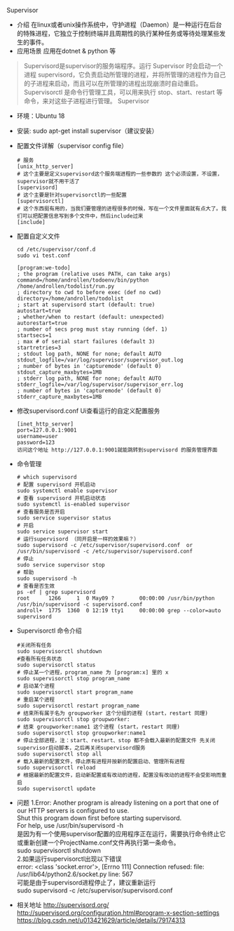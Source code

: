 Supervisor
* 介绍
    在linux或者unix操作系统中，守护进程（Daemon）是一种运行在后台的特殊进程，它独立于控制终端并且周期性的执行某种任务或等待处理某些发生的事件。
* 应用场景
    应用在dotnet & python 等

> Supervisord是supervisor的服务端程序。运行 Supervisor 时会启动一个进程 supervisord，它负责启动所管理的进程，并将所管理的进程作为自己的子进程来启动，而且可以在所管理的进程出现崩溃时自动重启。
> Supervisorctl 是命令行管理工具，可以用来执行 stop、start、restart 等命令，来对这些子进程进行管理。
> Supervisor

* 环境：Ubuntu 18 

* 安装: sudo apt-get install supervisor（建议安装）

* 配置文件详解（supervisor config file）
    ```
    # 服务
    [unix_http_server]  
    # 这个主要是定义supervisord这个服务端进程的一些参数的 这个必须设置，不设置，supervisor就不用干活了
    [supervisord]          
    # 这个主要是针对supervisorctl的一些配置
    [supervisorctl]   
    # 这个东西挺有用的，当我们要管理的进程很多的时候，写在一个文件里面就有点大了。我们可以把配置信息写到多个文件中，然后include过来
    [include]  
    ```

* 配置自定义文件
    ```
    cd /etc/supervisor/conf.d
    sudo vi test.conf
    ```

    ```
    [program:we-todo]
    ; the program (relative uses PATH, can take args)
    command=/home/androllen/todoenv/bin/python /home/androllen/todolist/run.py
    ; directory to cwd to before exec (def no cwd)
    directory=/home/androllen/todolist              
    ; start at supervisord start (default: true)								
    autostart=true                                  			
    ; whether/when to restart (default: unexpected)					
    autorestart=true                                		
    ; number of secs prog must stay running (def. 1)						
    startsecs=1                                     							
    ; max # of serial start failures (default 3)	
    startretries=3                                  			                   				
    ; stdout log path, NONE for none; default AUTO				
    stdout_logfile=/var/log/supervisor/supervisor_out.log			
    ; number of bytes in 'capturemode' (default 0)				
    stdout_capture_maxbytes=1MB                     				
    ; stderr log path, NONE for none; default AUTO				
    stderr_logfile=/var/log/supervisor/supervisor_err.log			
    ; number of bytes in 'capturemode' (default 0)				
    stderr_capture_maxbytes=1MB                     								
    ```

* 修改supervisord.conf Ui查看运行的自定义配置服务 
    ```
    [inet_http_server]
    port=127.0.0.1:9001
    username=user
    password=123
    访问这个地址 http://127.0.0.1:9001就能跳转到supervisord 的服务管理界面
    ```


* 命令管理
    ```
    # which supervisord
    # 配置 supervisord 开机启动
    sudo systemctl enable supervisor
    # 查看 supervisord 开机启动状态
    sudo systemctl is-enabled supervisor
    # 查看服务是否开启 
    sudo service supervisor status
    # 开启 
    sudo service supervisor start
    # 运行supervisord （同开启是一样的效果嘛？）
    sudo supervisord -c /etc/supervisor/supervisord.conf  or /usr/bin/supervisord -c /etc/supervisor/supervisord.conf
    # 停止 
    sudo service supervisor stop
    # 帮助
    sudo supervisord -h
    # 查看是否生效
    ps -ef | grep supervisord
    root      1266     1  0 May09 ?        00:00:00 /usr/bin/python /usr/bin/supervisord -c supervisord.conf
    androll+  1775  1360  0 12:19 tty1     00:00:00 grep --color=auto supervisord
    ```

* Supervisorctl 命令介绍
    ```
    #关闭所有任务 
    sudo supervisorctl shutdown 
    #查看所有任务状态
    sudo supervisorctl status 
    # 停止某一个进程，program_name 为 [program:x] 里的 x
    sudo supervisorctl stop program_name
    # 启动某个进程
    sudo supervisorctl start program_name
    # 重启某个进程
    sudo supervisorctl restart program_name
    # 结束所有属于名为 groupworker 这个分组的进程 (start，restart 同理)
    sudo supervisorctl stop groupworker:
    # 结束 groupworker:name1 这个进程 (start，restart 同理)
    sudo supervisorctl stop groupworker:name1
    # 停止全部进程，注：start、restart、stop 都不会载入最新的配置文件 先关闭supervisor启动脚本，之后再关闭supervisord服务
    sudo supervisorctl stop all
    # 载入最新的配置文件，停止原有进程并按新的配置启动、管理所有进程
    sudo supervisorctl reload
    # 根据最新的配置文件，启动新配置或有改动的进程，配置没有改动的进程不会受影响而重启
    sudo supervisorctl update
    ```


* 问题
    1.Error: Another program is already listening on a port that one of our HTTP servers is configured to use.   
    Shut this program down first before starting supervisord.  
    For help, use /usr/bin/supervisord -h  
    是因为有一个使用supervisor配置的应用程序正在运行，需要执行命令终止它或重新创建一个ProjectName.conf文件再执行第一条命令。  
    sudo supervisorctl shutdown  
    2.如果运行supervisorctl出现以下错误   
    error: <class 'socket.error'>, [Errno 111] Connection refused: file: /usr/lib64/python2.6/socket.py line: 567  
    可能是由于supervisord进程停止了，建议重新运行  
    sudo supervisord -c /etc/supervisor/supervisord.conf  


* 相关地址
    http://supervisord.org/  
    http://supervisord.org/configuration.html#program-x-section-settings  
    https://blog.csdn.net/u013421629/article/details/79174313  